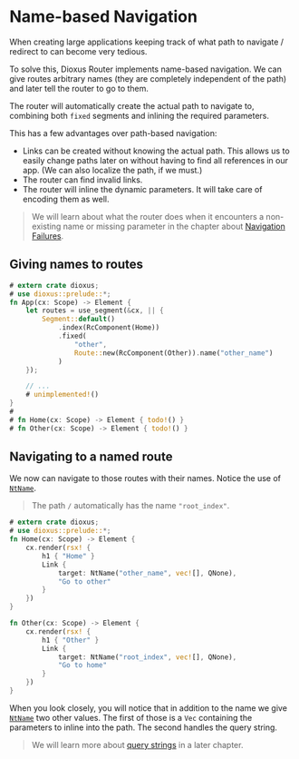 # Name-based Navigation

When creating large applications keeping track of what path to navigate /
redirect to can become very tedious.

To solve this, Dioxus Router implements name-based navigation. We can give
routes arbitrary names (they are completely independent of the path) and later
tell the router to go to them.

The router will automatically create the actual path to navigate to, combining
both `fixed` segments and inlining the required parameters.

This has a few advantages over path-based navigation:
- Links can be created without knowing the actual path. This allows us to easily
  change paths later on without having to find all references in our app. (We
  can also localize the path, if we must.)
- The router can find invalid links.
- The router will inline the dynamic parameters. It will take care of encoding
  them as well.

> We will learn about what the router does when it encounters a non-existing
> name or missing parameter in the chapter about
> [Navigation Failures](../advanced/navigation-failures.md).

## Giving names to routes
```rust
# extern crate dioxus;
# use dioxus::prelude::*;
fn App(cx: Scope) -> Element {
    let routes = use_segment(&cx, || {
        Segment::default()
            .index(RcComponent(Home))
            .fixed(
                "other",
                Route::new(RcComponent(Other)).name("other_name")
            )
    });

    // ...
    # unimplemented!()
}
#
# fn Home(cx: Scope) -> Element { todo!() }
# fn Other(cx: Scope) -> Element { todo!() }
```

## Navigating to a named route
We now can navigate to those routes with their names. Notice the use of
[`NtName`].

> The path `/` automatically has the name `"root_index"`.

```rust
# extern crate dioxus;
# use dioxus::prelude::*;
fn Home(cx: Scope) -> Element {
    cx.render(rsx! {
        h1 { "Home" }
        Link {
            target: NtName("other_name", vec![], QNone),
            "Go to other"
        }
    })
}

fn Other(cx: Scope) -> Element {
    cx.render(rsx! {
        h1 { "Other" }
        Link {
            target: NtName("root_index", vec![], QNone),
            "Go to home"
        }
    })
}
```

When you look closely, you will notice that in addition to the name we give
[`NtName`] two other values. The first of those is a `Vec` containing the
parameters to inline into the path. The second handles the query string.

> We will learn more about [query strings](../advanced/query.md) in a later
> chapter.

[`NtName`]: https://docs.rs/dioxus-router/latest/dioxus_router/navigation/enum.NavigationTarget.html#variant.NtName
